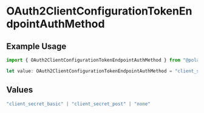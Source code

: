 # OAuth2ClientConfigurationTokenEndpointAuthMethod

## Example Usage

```typescript
import { OAuth2ClientConfigurationTokenEndpointAuthMethod } from "@polar-sh/sdk/models/components";

let value: OAuth2ClientConfigurationTokenEndpointAuthMethod = "client_secret_basic";
```

## Values

```typescript
"client_secret_basic" | "client_secret_post" | "none"
```
